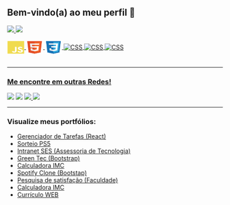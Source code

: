 ## Bem-vindo(a) ao meu perfil 👋

 <div>
   <a href="https://github.com/israelbrian">
   <img height="180em" src="https://github-readme-stats.vercel.app/api?username=israelbrian&show_icons=true&theme=synthwave&include_all_commits=true&count_private=true"/>
   <img height="180em" src="https://github-readme-stats.vercel.app/api/top-langs/?username=israelbrian&layout=compact&langs_count=6&theme=synthwave"/>
</div>
    
<div style="display: inline_block"><br>
  <img align="center" alt="Js" height="30" width="40" src="https://raw.githubusercontent.com/devicons/devicon/master/icons/javascript/javascript-plain.svg">
  <img align="center" alt="HTML" height="30" width="40" src="https://raw.githubusercontent.com/devicons/devicon/master/icons/html5/html5-original.svg">
  <img align="center" alt="CSS" height="30" width="40" src="https://raw.githubusercontent.com/devicons/devicon/master/icons/css3/css3-original.svg">
  <img align="center" alt="CSS" height="30" width="40" src="https://cdn.jsdelivr.net/gh/devicons/devicon@latest/icons/csharp/csharp-original.svg" />
  <img align="center" alt="CSS" height="30" width="40" src="https://cdn.jsdelivr.net/gh/devicons/devicon@latest/icons/java/java-original-wordmark.svg" />
  <img align="center" alt="CSS" height="30" width="40" src="https://cdn.jsdelivr.net/gh/devicons/devicon@latest/icons/mysql/mysql-original.svg" />
                        
          
</div>
<br>

***
### Me encontre em outras Redes!

<div> 
  <a href="https://www.linkedin.com/in/israel-brian/" target="_blank"><img src="https://img.shields.io/badge/-LinkedIn-%230077B5?style=for-the-badge&logo=linkedin&logoColor=white" target="_blank"></a>
  <a href="https://instagram.com/isra_malakian" target="_blank"><img src="https://img.shields.io/badge/-Instagram-%23E4405F?style=for-the-badge&logo=instagram&logoColor=white" target="_blank"></a>
  <a href="mailto:israel_brian@hotmail.com" target="_blank"> <img src="https://img.shields.io/badge/-Hotmail%20%20-grey?style=for-the-badge&logo=microsoft" target="_blank"> </a>
  <a href ="mailto:zdesenhos@gmail.com"><img src="https://img.shields.io/badge/-Gmail-%23333?style=for-the-badge&logo=gmail&logoColor=white" target="_blank"></a>
</div>

***
### Visualize meus portfólios:

<div>
 <ul>
  <li><a href="https://gerenciador-de-tarefas-ivory-sigma.vercel.app/">Gerenciador de Tarefas (React)</a></li>
  <li><a href="https://israelbrian.github.io/sorteioPS5/index.html">Sorteio PS5</a></li>
   <li><a href="https://israelbrian.github.io/intranetSES/">Intranet SES (Assessoria de Tecnologia)</a></li>
   <li><a href="https://green-tec.netlify.app/">Green Tec (Bootstrap)</a></li>
  <li><a href="https://israelbrian.github.io/calculadora_imc/">Calculadora IMC</a></li>
   <li><a href="https://israelbrian.github.io/clone_Spotify_Bootstap/">Spotify Clone (Bootstap)</a></li>
   <li><a href="https://israelbrian.github.io/Formulario-faculdade/">Pesquisa de satisfação (Faculdade)</a></li>
   <li><a href="https://israelbrian.github.io/calculadora_imc/">Calculadora IMC</a></li>
<!--    <li><a href="https://israelbrian.github.io/Formulario-faculdade/">Formulário Básico</a></li> -->
   <li><a href=https://israelbrian.github.io/Curriculo-WEB/>Currículo WEB</a></li>
</div>

<!--
**israelbrian/israelbrian** is a ✨ _special_ ✨ repository because its `README.md` (this file) appears on your GitHub profile.

Here are some ideas to get you started:

- 🔭 I’m currently working on ...
- 🌱 I’m currently learning ...
- 👯 I’m looking to collaborate on ...
- 🤔 I’m looking for help with ...
- 💬 Ask me about ...
- 📫 How to reach me: ...
- 😄 Pronouns: ...
- ⚡ Fun fact: ...
-->
